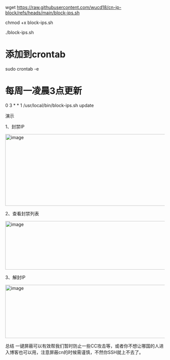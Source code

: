 wget https://raw.githubusercontent.com/wucd18/cn-ip-block/refs/heads/main/block-ips.sh

chmod +x block-ips.sh

./block-ips.sh

# 添加到crontab
sudo crontab -e

# 每周一凌晨3点更新
0 3 * * 1 /usr/local/bin/block-ips.sh update

演示

1、封禁IP

<img width="587" height="226" alt="image" src="https://github.com/user-attachments/assets/3acdd8df-3693-42ee-b649-bae2bf83b430" />


2、查看封禁列表

<img width="589" height="153" alt="image" src="https://github.com/user-attachments/assets/b3f88473-d9de-4f2a-9f83-5ea7e2cad126" />


3、解封IP

<img width="590" height="168" alt="image" src="https://github.com/user-attachments/assets/188f24c5-460c-4dd1-841a-9c599bec0439" />


总结
一键屏蔽可以有效帮我们暂时防止一些CC攻击等，或者你不想让哪国的人进入博客也可以用，注意屏蔽cn的时候需谨慎，不然你SSH就上不去了。
